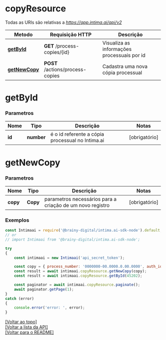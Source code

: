 # **copyResource**

Todas as URIs são relativas a *https://app.intima.ai/api/v2*

Metodo | Requisição HTTP | Descrição
------------- | ------------- | -------------
[**getById**](copyResource.md#getById) | **GET** /process-copies/{id} | Visualiza as informações processuais por id
[**getNewCopy**](copyResource.md#getNewCopy) | **POST** /actions/process-copies | Cadastra uma nova cópia processual

# **getById**

### Parametros

Nome | Tipo | Descrição | Notas
------------- | ------------- | ------------- | -------------
**id** | **number**| é o id referente a cópia processual no Intima.ai | [obrigatório]

# **getNewCopy**

### Parametros

Nome | Tipo | Descrição | Notas
------------- | ------------- | ------------- | -------------
**copy** | **Copy**| parametros necessários para a criação de um novo registro | [obrigatório]

### Exemplos
```javascript
const Intimaai = require('@brainy-digital/intima.ai-sdk-node').default;
// or
// import Intimaai from '@brainy-digital/intima.ai-sdk-node';

try
{
    const intimaai = new Intimaai('api_secret_token');

    const copy = { process_number: '0000000-00.0000.0.00.0000', auth_id: 1 };
    const result = await intimaai.copyResource.getNewCopy(copy);
    const result = await intimaai.copyResource.getById(45202);

    const paginator = await intimaai.copyResource.paginate();
    await paginator.getPage(1);
}
catch (error)
{
    console.error('error: ', error);
}
```

[[Voltar ao topo]](#)        
[[Voltar a lista da API]](../../README.md#Documentação-para-os-Endpoints-da-API)    
[[Voltar para o README]](../../README.md#Intima.ai---SDK-NodeJS)
